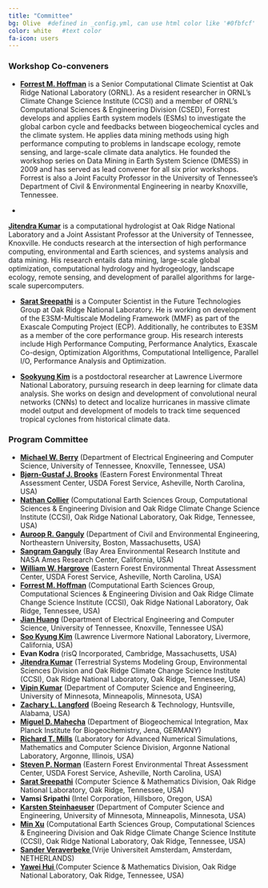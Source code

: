 ```yaml
---
title: "Committee"
bg: Olive  #defined in _config.yml, can use html color like '#0fbfcf'
color: white   #text color
fa-icon: users
---
```

### Workshop Co-conveners

 * <a target="_blank"
href="http://www.climatemodeling.org/~forrest/"><b>Forrest
M. Hoffman</b></a> is a Senior Computational Climate Scientist at
Oak Ridge National Laboratory (ORNL). As a resident researcher in
ORNL&rsquo;s Climate Change Science Institute (CCSI) and a member of
ORNL&rsquo;s Computational Sciences &amp; Engineering Division (CSED),
Forrest develops and applies Earth system models (ESMs) to investigate
the global carbon cycle and feedbacks between biogeochemical cycles
and the climate system. He applies data mining methods using high
performance computing to problems in landscape ecology, remote sensing,
and large-scale climate data analytics. He founded the workshop series
on Data Mining in Earth System Science (DMESS) in 2009 and has served
as lead convener for all six prior workshops. Forrest is also a Joint
Faculty Professor in the University of Tennessee&rsquo;s Department of
Civil &amp; Environmental Engineering in nearby Knoxville, Tennessee.

 * <a target="_blank" href="http://www.climatemodeling.org/~jkumar/">
<b>Jitendra Kumar</b></a>
is a computational hydrologist at Oak Ridge National Laboratory
and a Joint Assistant Professor at the University of Tennessee,
Knoxville. He conducts research at the intersection of high performance
computing, environmental and Earth sciences, and systems analysis
and data mining. His research entails data mining, large-scale global
optimization, computational hydrology and hydrogeology, landscape ecology,
remote sensing, and development of parallel algorithms for large-scale
supercomputers.

 * <a target="_blank" href="http://www.sarats.com/"><b>Sarat
Sreepathi</b></a> is a Computer Scientist in the Future Technologies
Group at Oak Ridge National Laboratory. He is working on development of
the E3SM-Multiscale Modeling Framework (MMF) as part of the Exascale
Computing Project (ECP). Additionally, he contributes to E3SM as a
member of the core performance group. His research interests include
High Performance Computing, Performance Analytics, Exascale Co-design,
Optimization Algorithms, Computational Intelligence, Parallel I/O,
Performance Analysis and Optimization.

 * <b><a target="_blank" href="http://sookyung.net/">Sookyung Kim</a></b> 
is a postdoctoral researcher at Lawrence Livermore
National Laboratory, pursuing research in deep learning for climate data
analysis. She works on design and development of convolutional neural
networks (CNNs) to detect and localize hurricanes in massive climate
model output and development of models to track time sequenced tropical
cyclones from historical climate data.

### Program Committee 
<ul>
<li> <b><a target="_blank" href="http://web.eecs.utk.edu/~mberry/">Michael W. Berry</a></b> (Department of Electrical Engineering and Computer Science, University of Tennessee, Knoxville, Tennessee, USA)</li><!-- confirmed 24-Apr-2018 -->
<li> <b><a target="_blank" href="https://www.geobabble.org/~bjorn/">Bj&oslash;rn-Gustaf J. Brooks</a></b> (Eastern Forest Environmental Threat Assessment Center, USDA Forest Service, Asheville, North Carolina, USA)</li><!-- confirmed 25-Apr-2018 -->
<li> <b><a target="_blank" href="https://climatechangescience.ornl.gov/content/nathan-collier">Nathan Collier</a></b> (Computational Earth Sciences Group, Computational Sciences &amp; Engineering Division and Oak Ridge Climate Change Science Institute (CCSI), Oak Ridge National Laboratory, Oak Ridge, Tennessee, USA)</li><!-- confirmed 22-Apr-2018 -->
<li> <b><a target="_blank" href="http://www.civ.neu.edu/people/ganguly-auroop">Auroop R. Ganguly</a></b>  (Department of Civil and Environmental Engineering, Northeastern University, Boston, Massachusetts, USA)</li><!-- confirmed 22-Apr-2018 -->
<li> <b><a target="_blank" href="https://www.nasa.gov/centers/ames/earthscience/members/biosphericsciencebranch/Sangram_Ganguly" >Sangram Ganguly</a></b>  (Bay Area Environmental Research Institute and NASA Ames Research Center, California, USA)</li><!-- confirmed 3-May-2018 -->
<li> <b><a target="_blank" href="https://www.geobabble.org/~hnw">William W. Hargrove</a></b> (Eastern Forest Environmental Threat Assessment Center, USDA Forest Service, Asheville, North Carolina, USA)</li><!-- confirmed 22-Apr-2018 -->
<li> <b><a target="_blank" href="https://www.climatemodeling.org/~forrest/">Forrest M. Hoffman</a></b> (Computational Earth Sciences Group, Computational Sciences &amp; Engineering Division and Oak Ridge Climate Change Science Institute (CCSI), Oak Ridge National Laboratory, Oak Ridge, Tennessee, USA)</li>
<li> <b><a target="_blank" href="http://web.eecs.utk.edu/~huangj/">Jian Huang</a></b> (Department of Electrical Engineering and Computer Science, University of Tennessee, Knoxville, Tennessee USA)</li><!-- confirmed 22-Apr-2018 -->
<li> <b><a target="_blank" href="http://sookyung.net/">Soo Kyung Kim</a></b> (Lawrence Livermore National Laboratory, Livermore, California, USA)</li>
<li> <b>Evan Kodra</b> (risQ Incorporated, Cambridge, Massachusetts, USA)</li><!-- confirmed 23-Apr-2018 -->
<li> <b><a target="_blank" href="https://www.climatemodeling.org/~jkumar">Jitendra Kumar</a></b> (Terrestrial Systems Modeling Group,  Environmental Sciences Division and Oak Ridge Climate Change Science Institute (CCSI), Oak Ridge National Laboratory, Oak Ridge, Tennessee, USA)</li>
<li> <b><a target="_blank" href="https://www-users.cs.umn.edu/~kumar001/">Vipin Kumar</a></b> (Department of Computer Science and Engineering, University of Minnesota, Minneapolis, Minnesota, USA)</li><!-- confirmed 22-Apr-2018 -->
<li> <b><a target="_blank" href="https://www.climatemodeling.org/~zach/">Zachary L. Langford</a></b> (Boeing Research &amp; Technology, Huntsville, Alabama, USA)</li><!-- confirmed 22-Apr-2018 -->
<li> <b><a target="_blank" href="https://www.bgc-jena.mpg.de/bgi/index.php/People/MiguelMahecha">Miguel D. Mahecha</a></b> (Department of Biogeochemical Integration, Max Planck Institute for Biogeochemistry, Jena, GERMANY)</li><!-- confirmed 23-Apr-2018 -->
<li> <b><a target="_blank" href="https://climatemodeling.org/~rmills/">Richard T. Mills</a></b> (Laboratory for Advanced Numerical Simulations, Mathematics and Computer Science Division, Argonne National Laboratory, Argonne, Illinois, USA)</li><!-- confirmed 24-Apr-2018 -->
<li> <b><a target="_blank" href="https://www.srs.fs.usda.gov/staff/429">Steven P. Norman</a></b> (Eastern Forest Environmental Threat Assessment Center, USDA Forest Service, Asheville, North Carolina, USA)</li><!-- confirmed 23-Apr-2018 -->
<li> <b><a target="_blank" href="http://sarats.com/">Sarat Sreepathi</a></b> (Computer Science &amp; Mathematics Division, Oak Ridge National Laboratory, Oak Ridge, Tennessee, USA)</li>
<li> <b>Vamsi Sripathi</b> (Intel Corporation, Hillsboro, Oregon, USA)</li><!-- confirmed 23-Apr-2018 -->
<li> <b><a target="_blank" href="http://www-users.cs.umn.edu/~ksteinha/">Karsten Steinhaeuser</a></b> (Department of Computer Science and Engineering, University of Minnesota, Minneapolis, Minnesota, USA)</li>
<li> <b><a target="_blank" href="https://climatechangescience.ornl.gov/content/min-xu">Min Xu</a></b> (Computational Earth Sciences Group, Computational Sciences &amp; Engineering Division and Oak Ridge Climate Change Science Institute (CCSI), Oak Ridge National Laboratory, Oak Ridge, Tennessee, USA)</li><!-- confirmed 22-Apr-2018 -->
<li> <b><a target="_blank" href="https://sites.google.com/view/sanderveraverbeke/sander-veraverbeke"> Sander Veraverbeke </a></b> (Vrije Universiteit Amsterdam, Amsterdam, NETHERLANDS) </li>  
<li> <b><a target="_blank" href="https://csmd.ornl.gov/profile/yawei-hui"> Yawei Hui </a></b> (Computer Science & Mathematics Division, Oak Ridge National Laboratory, Oak Ridge, Tennessee, USA) </li>  
</ul>

